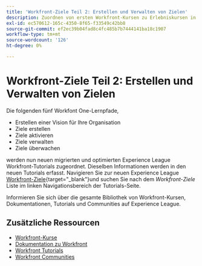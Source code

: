 ```yaml
---
title: 'Workfront-Ziele Teil 2: Erstellen und Verwalten von Zielen'
description: Zuordnen von ersten Workfront-Kursen zu Erlebniskursen in Liga-Kursen
exl-id: ec570612-165c-4350-8f65-f33549c42bb8
source-git-commit: ef2ec39b04fad8c4fc485b7b7444141ba18c1907
workflow-type: tm+mt
source-wordcount: '126'
ht-degree: 0%

---
```


# Workfront-Ziele Teil 2: Erstellen und Verwalten von Zielen

Die folgenden fünf Workfont One-Lernpfade,

* Erstellen einer Vision für Ihre Organisation
* Ziele erstellen
* Ziele aktivieren
* Ziele verwalten
* Ziele überwachen

werden nun neuen migrierten und optimierten Experience League Workfront-Tutorials zugeordnet.  Dieselben Informationen werden in den neuen Tutorials erfasst. Navigieren Sie zur neuen Experience League [Workfront-Ziele](https://experienceleague.adobe.com/docs/workfront-learn/tutorials-workfront/workfront-goals/establish-a-vision-and-strategy/align-groups-and-teams-to-the-strategy.html?lang=en){target="_blank"}und suchen Sie nach dem *Workfront-Ziele* Liste im linken Navigationsbereich der Tutorials-Seite.

Informieren Sie sich über die gesamte Bibliothek von Workfront-Kursen, Dokumentationen, Tutorials und Communities auf Experience League.


## Zusätzliche Ressourcen

* [Workfront-Kurse](https://experienceleague.adobe.com/?lang=en&amp;Solution=Workfront#courses)
* [Dokumentation zu Workfront](https://experienceleague.adobe.com/docs/workfront.html)
* [Workfront Tutorials](https://experienceleague.adobe.com/docs/workfront-learn/tutorials-workfront/home.html)
* [Workfront Communities](https://experienceleaguecommunities.adobe.com/t5/workfront/ct-p/workfront)
